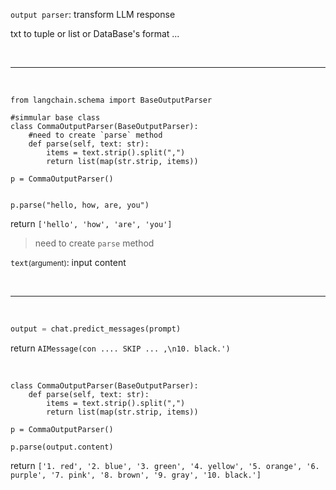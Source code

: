 `output parser`: transform LLM response

txt to tuple or list or DataBase's format ...

<br>

---

<br>

```
from langchain.schema import BaseOutputParser

#simmular base class
class CommaOutputParser(BaseOutputParser):
    #need to create `parse` method
    def parse(self, text: str):
        items = text.strip().split(",")
        return list(map(str.strip, items))

p = CommaOutputParser()


p.parse("hello, how, are, you")
```

return `['hello', 'how', 'are', 'you']`

> need to create `parse` method

`text`<small>(argument)</small>: input content

<br>

---

<br>

```python
output = chat.predict_messages(prompt)
```

return `AIMessage(con .... SKIP ... ,\n10. black.')
`

<br>

```
class CommaOutputParser(BaseOutputParser):
    def parse(self, text: str):
        items = text.strip().split(",")
        return list(map(str.strip, items))

p = CommaOutputParser()

p.parse(output.content)
```

return `['1. red',
 '2. blue',
 '3. green',
 '4. yellow',
 '5. orange',
 '6. purple',
 '7. pink',
 '8. brown',
 '9. gray',
 '10. black.']
`
